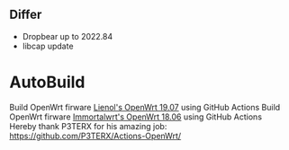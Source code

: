 

## Differ

- Dropbear up to 2022.84
- libcap update




# AutoBuild

Build OpenWrt firware [Lienol's OpenWrt 19.07](https://github.com/Lienol/openwrt) using GitHub Actions
Build OpenWrt firware [Immortalwrt's OpenWrt 18.06](https://github.com/immortalwrt/immortalwrt) using GitHub Actions  
Hereby thank P3TERX for his amazing job: https://github.com/P3TERX/Actions-OpenWrt/


